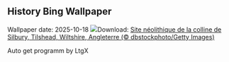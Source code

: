## History Bing Wallpaper
Wallpaper date: 2025-10-18
![](https://www.bing.com/th?id=OHR.SilburyHill_FR-FR0576051334_UHD.jpg&w=1000)Download: [Site néolithique de la colline de Silbury, Tilshead, Wiltshire, Angleterre (© dbstockphoto/Getty Images)](https://www.bing.com/th?id=OHR.SilburyHill_FR-FR0576051334_UHD.jpg)

Auto get programm by LtgX
